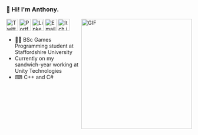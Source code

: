 ### 👋 Hi! I'm Anthony.
<a href="https://twitter.com/AnthonySturdy">
  <img align="left" alt="Twitter" width="32px" src="https://i.imgur.com/VbPDKnY.png" />
</a>
<a href="https://anthonysturdy.co.uk/">
  <img align="left" alt="Portfolio" width="32px" src="https://i.imgur.com/x2FF0QA.png" />
</a>
<a href="https://www.linkedin.com/in/anthonysturdy/">
  <img align="left" alt="LinkedIn" width="32px" src="https://i.imgur.com/XEl0Vm5.png" />
</a>
<a href="mailto:anthonysturdy@gmail.com">
  <img align="left" alt="Email Contact" width="32px" src="https://i.imgur.com/nUsvtL2.png" />
</a>
<a href="https://anthonysturdy.itch.io/">
  <img align="left" alt="Itch.io" width="32px" src="https://i.imgur.com/VZfvkiT.png" />
</a>

<img align="right" alt="GIF" src="https://anthonysturdy.co.uk/Images/Ship_1.gif" width="300vw" />
<br />
<br />

- 👨‍🎓 BSc Games Programming student at Staffordshire University
- Currently on my sandwich-year working at Unity Technologies
- ⌨ C++ and C#

<br />
<br />
